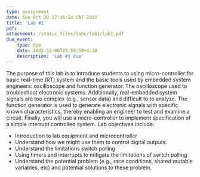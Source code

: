 ```yaml
---
type: assignment
date: Sun Oct 30 17:36:54 CAT 2022
title: 'Lab #1'
pdf: 
attachment: /static_files/labs/lab1/lab1.pdf
due_event: 
    type: due
    date: 2022-12-06T23:59:59+4:30
    description: 'Lab #1 due'
---
```

The purpose of this lab is to introduce students to using micro-controller for basic real-time
(RT) system and the basic tools used by embedded system engineers: oscilloscope and function
generator. The oscilloscope used to troubleshoot electronic systems. Additionally, real-embedded
system signals are too complex (e.g., sensor data) and difficult to to analyze. The function
generator is used to generate electronic signals with specific known characteristics, thereby
enabling an engineer to test and examine a circuit. Finally, you will use a micro-controller to
implement specification of a simple interrupt controlled system. Lab objectives include:
- Introduction to lab equipment and microcontroller
- Understand how we might use them to control digital outputs.
- Understand the limitations switch polling
- Using timers and interrupts to mitigate the limitations of switch polling
- Understand the potential problem (e.g., race conditions, shared mutable variables, etc)
and potential solutions to these problem.

